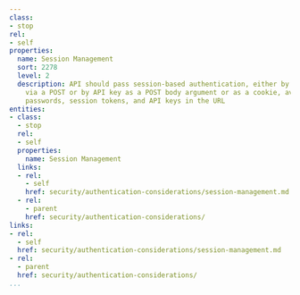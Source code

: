 ```yaml
---
class:
- stop
rel:
- self
properties:
  name: Session Management
  sort: 2278
  level: 2
  description: API should pass session-based authentication, either by session token
    via a POST or by API key as a POST body argument or as a cookie, avoiding usernames,
    passwords, session tokens, and API keys in the URL
entities:
- class:
  - stop
  rel:
  - self
  properties:
    name: Session Management
  links:
  - rel:
    - self
    href: security/authentication-considerations/session-management.md
  - rel:
    - parent
    href: security/authentication-considerations/
links:
- rel:
  - self
  href: security/authentication-considerations/session-management.md
- rel:
  - parent
  href: security/authentication-considerations/
...
```

